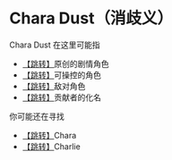# Chara Dust（消歧义）

Chara Dust 在这里可能指
- [【跳转】](../Dramatis_Character/Chara_Dust.md)原创的剧情角色
- [【跳转】](../Role_Character/Chara_Dust.md)可操控的角色
- [【跳转】]()敌对角色
- [【跳转】]()贡献者的化名

你可能还在寻找
- [【跳转】]()Chara
- [【跳转】]()Charlie
